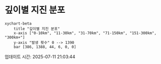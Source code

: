 # 깊이별 지진 분포

```mermaid
xychart-beta
    title "깊이별 지진 분포"
    x-axis ["0-10km", "11-30km", "31-70km", "71-150km", "151-300km", "300km+"]
    y-axis "발생 횟수" 0 --> 1390
    bar [386, 1388, 44, 6, 0, 0]
```

업데이트 시간: 2025-07-11 21:03:44
